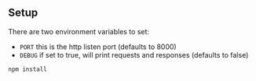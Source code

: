 ## Setup

There are two environment variables to set:

- `PORT` this is the http listen port (defaults to 8000)
- `DEBUG` if set to true, will print requests and responses (defaults to false)

```
npm install
```
